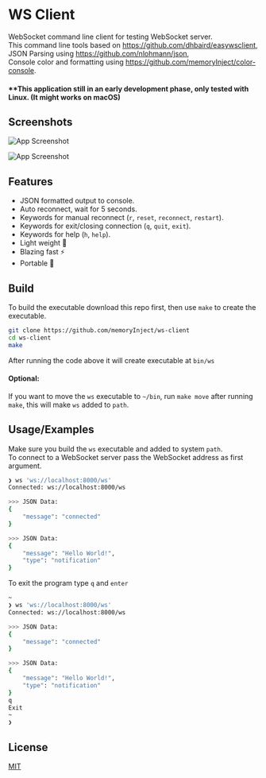 
# WS Client

WebSocket command line client for testing WebSocket server.  
This command line tools based on https://github.com/dhbaird/easywsclient,   
JSON Parsing using https://github.com/nlohmann/json,   
Console color and formatting using https://github.com/memoryInject/color-console.  

#### **This application still in an early development phase, only tested with Linux. (It might works on macOS)
## Screenshots

![App Screenshot](https://res.cloudinary.com/memoryinject/image/upload/h_458,c_scale/v1648024478/ws-client-01_lldds8.png)

![App Screenshot](https://res.cloudinary.com/memoryinject/image/upload/h_258,c_scale/v1648024485/ws-client-02_sl3b32.png)



## Features

- JSON formatted output to console.
- Auto reconnect, wait for 5 seconds.
- Keywords for manual reconnect (`r`, `reset`, `reconnect`, `restart`).
- Keywords for exit/closing connection (`q`, `quit`, `exit`).
- Keywords for help (`h`, `help`).
- Light weight 🍂
- Blazing fast ⚡
- Portable 💼

## Build

To build the executable download this repo first, then use `make` to create the executable.

```bash
git clone https://github.com/memoryInject/ws-client
cd ws-client
make
```

After running the code above it will create executable at `bin/ws`

#### Optional:
If you want to move the `ws` executable to `~/bin`, run `make move` after running `make`, 
this will make `ws` added to `path`. 
## Usage/Examples
Make sure you build the `ws` executable and added to system `path`.   
To connect to a WebSocket server pass the WebSocket address as first argument.

```bash
❯ ws 'ws://localhost:8000/ws'
Connected: ws://localhost:8000/ws

>>> JSON Data:
{
    "message": "connected"
}

>>> JSON Data:
{
    "message": "Hello World!",
    "type": "notification"
}
```

To exit the program type `q` and `enter`
```bash
~
❯ ws 'ws://localhost:8000/ws'
Connected: ws://localhost:8000/ws

>>> JSON Data:
{
    "message": "connected"
}

>>> JSON Data:
{
    "message": "Hello World!",
    "type": "notification"
}
q
Exit
~
❯ 
```

## License

[MIT](https://choosealicense.com/licenses/mit/)

